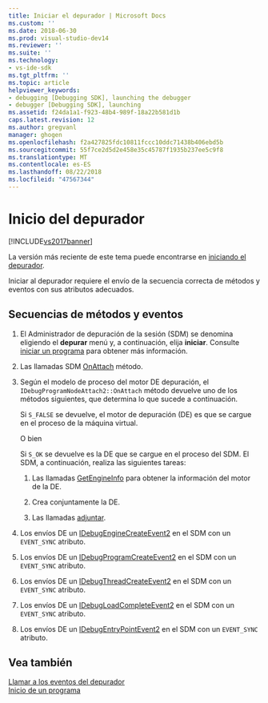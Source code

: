 ```yaml
---
title: Iniciar el depurador | Microsoft Docs
ms.custom: ''
ms.date: 2018-06-30
ms.prod: visual-studio-dev14
ms.reviewer: ''
ms.suite: ''
ms.technology:
- vs-ide-sdk
ms.tgt_pltfrm: ''
ms.topic: article
helpviewer_keywords:
- debugging [Debugging SDK], launching the debugger
- debugger [Debugging SDK], launching
ms.assetid: f24da1a1-f923-48b4-989f-18a22b581d1b
caps.latest.revision: 12
ms.author: gregvanl
manager: ghogen
ms.openlocfilehash: f2a427825fdc10811fccc10ddc71438b406ebd5b
ms.sourcegitcommit: 55f7ce2d5d2e458e35c45787f1935b237ee5c9f8
ms.translationtype: MT
ms.contentlocale: es-ES
ms.lasthandoff: 08/22/2018
ms.locfileid: "47567344"
---
```

# <a name="launching-the-debugger"></a>Inicio del depurador
[!INCLUDE[vs2017banner](../../includes/vs2017banner.md)]

La versión más reciente de este tema puede encontrarse en [iniciando el depurador](https://docs.microsoft.com/visualstudio/extensibility/debugger/launching-the-debugger).  
  
Iniciar al depurador requiere el envío de la secuencia correcta de métodos y eventos con sus atributos adecuados.  
  
## <a name="sequences-of-methods-and-events"></a>Secuencias de métodos y eventos  
  
1.  El Administrador de depuración de la sesión (SDM) se denomina eligiendo el **depurar** menú y, a continuación, elija **iniciar**. Consulte [iniciar un programa](../../extensibility/debugger/launching-a-program.md) para obtener más información.  
  
2.  Las llamadas SDM [OnAttach](../../extensibility/debugger/reference/idebugprogramnodeattach2-onattach.md) método.  
  
3.  Según el modelo de proceso del motor DE depuración, el `IDebugProgramNodeAttach2::OnAttach` método devuelve uno de los métodos siguientes, que determina lo que sucede a continuación.  
  
     Si `S_FALSE` se devuelve, el motor de depuración (DE) es que se cargue en el proceso de la máquina virtual.  
  
     O bien  
  
     Si `S_OK` se devuelve es la DE que se cargue en el proceso del SDM. El SDM, a continuación, realiza las siguientes tareas:  
  
    1.  Las llamadas [GetEngineInfo](../../extensibility/debugger/reference/idebugprogramnode2-getengineinfo.md) para obtener la información del motor de la DE.  
  
    2.  Crea conjuntamente la DE.  
  
    3.  Las llamadas [adjuntar](../../extensibility/debugger/reference/idebugengine2-attach.md).  
  
4.  Los envíos DE un [IDebugEngineCreateEvent2](../../extensibility/debugger/reference/idebugenginecreateevent2.md) en el SDM con un `EVENT_SYNC` atributo.  
  
5.  Los envíos DE un [IDebugProgramCreateEvent2](../../extensibility/debugger/reference/idebugprogramcreateevent2.md) en el SDM con un `EVENT_SYNC` atributo.  
  
6.  Los envíos DE un [IDebugThreadCreateEvent2](../../extensibility/debugger/reference/idebugthreadcreateevent2.md) en el SDM con un `EVENT_SYNC` atributo.  
  
7.  Los envíos DE un [IDebugLoadCompleteEvent2](../../extensibility/debugger/reference/idebugloadcompleteevent2.md) en el SDM con un `EVENT_SYNC` atributo.  
  
8.  Los envíos DE un [IDebugEntryPointEvent2](../../extensibility/debugger/reference/idebugentrypointevent2.md) en el SDM con un `EVENT_SYNC` atributo.  
  
## <a name="see-also"></a>Vea también  
 [Llamar a los eventos del depurador](../../extensibility/debugger/calling-debugger-events.md)   
 [Inicio de un programa](../../extensibility/debugger/launching-a-program.md)

